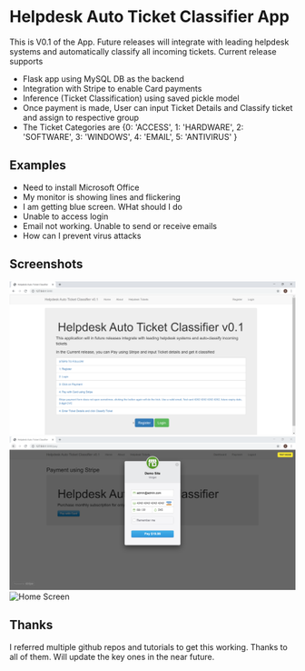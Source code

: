 # Helpdesk Auto Ticket Classifier App

This is V0.1 of the App.
Future releases will integrate with leading helpdesk systems and automatically classify all incoming tickets.
Current release supports

- Flask app using MySQL DB as the backend
- Integration with Stripe to enable Card payments
- Inference (Ticket Classification) using saved pickle model
- Once payment is made, User can input Ticket Details and Classify ticket and assign to respective group
- The Ticket Categories are
  {0: 'ACCESS',
  1: 'HARDWARE',
  2: 'SOFTWARE',
  3: 'WINDOWS',
  4: 'EMAIL',
  5: 'ANTIVIRUS'
  }

## Examples

- Need to install Microsoft Office
- My monitor is showing lines and flickering
- I am getting blue screen. WHat should I do
- Unable to access login
- Email not working. Unable to send or receive emails
- How can I prevent virus attacks

## Screenshots

![Home Screen](./static/img/Home.png)
![Home Screen](./static/img/Payment.png)
![Home Screen](./static/img/ClassifyPayment.png)

## Thanks

I referred multiple github repos and tutorials to get this working.
Thanks to all of them. Will update the key ones in the near future.
